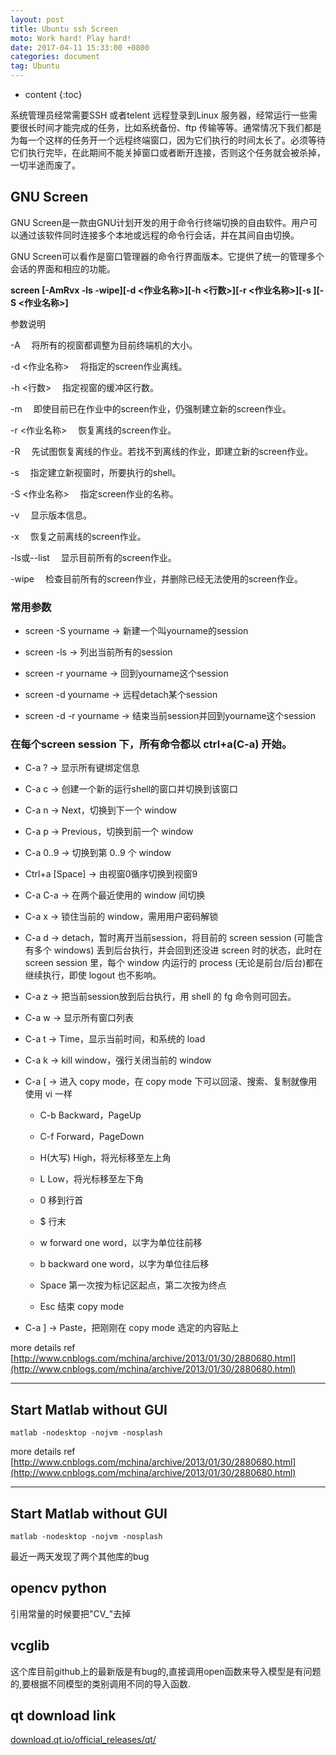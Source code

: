 ```yaml
---
layout: post
title: Ubuntu ssh Screen
moto: Work hard! Play hard!
date: 2017-04-11 15:33:00 +0800
categories: document
tag: Ubuntu
---
```


* content
{:toc}

系统管理员经常需要SSH 或者telent 远程登录到Linux 服务器，经常运行一些需要很长时间才能完成的任务，比如系统备份、ftp 传输等等。通常情况下我们都是为每一个这样的任务开一个远程终端窗口，因为它们执行的时间太长了。必须等待它们执行完毕，在此期间不能关掉窗口或者断开连接，否则这个任务就会被杀掉，一切半途而废了。

## GNU Screen

GNU Screen是一款由GNU计划开发的用于命令行终端切换的自由软件。用户可以通过该软件同时连接多个本地或远程的命令行会话，并在其间自由切换。

GNU Screen可以看作是窗口管理器的命令行界面版本。它提供了统一的管理多个会话的界面和相应的功能。


**screen [-AmRvx -ls -wipe][-d <作业名称>][-h <行数>][-r <作业名称>][-s ][-S <作业名称>]**

参数说明

-A 　将所有的视窗都调整为目前终端机的大小。

-d <作业名称> 　将指定的screen作业离线。

-h <行数> 　指定视窗的缓冲区行数。

-m 　即使目前已在作业中的screen作业，仍强制建立新的screen作业。

-r <作业名称> 　恢复离线的screen作业。

-R 　先试图恢复离线的作业。若找不到离线的作业，即建立新的screen作业。

-s 　指定建立新视窗时，所要执行的shell。

-S <作业名称> 　指定screen作业的名称。

-v 　显示版本信息。

-x 　恢复之前离线的screen作业。

-ls或--list 　显示目前所有的screen作业。

-wipe 　检查目前所有的screen作业，并删除已经无法使用的screen作业。

### 常用参数

* screen -S yourname -> 新建一个叫yourname的session

* screen -ls -> 列出当前所有的session 

* screen -r yourname -> 回到yourname这个session

* screen -d yourname -> 远程detach某个session

* screen -d -r yourname -> 结束当前session并回到yourname这个session

### 在每个screen session 下，所有命令都以 ctrl+a(C-a) 开始。

* C-a ? -> 显示所有键绑定信息

* C-a c -> 创建一个新的运行shell的窗口并切换到该窗口

* C-a n -> Next，切换到下一个 window 

* C-a p -> Previous，切换到前一个 window

* C-a 0..9 -> 切换到第 0..9 个 window

* Ctrl+a [Space] -> 由视窗0循序切换到视窗9

* C-a C-a -> 在两个最近使用的 window 间切换 

* C-a x -> 锁住当前的 window，需用用户密码解锁

* C-a d -> detach，暂时离开当前session，将目前的 screen session (可能含有多个 windows) 丢到后台执行，并会回到还没进 screen 时的状态，此时在 screen session 里，每个 window 内运行的 process (无论是前台/后台)都在继续执行，即使 logout 也不影响。 

* C-a z -> 把当前session放到后台执行，用 shell 的 fg 命令则可回去。

* C-a w -> 显示所有窗口列表

* C-a t -> Time，显示当前时间，和系统的 load 

* C-a k -> kill window，强行关闭当前的 window

* C-a [ -> 进入 copy mode，在 copy mode 下可以回滚、搜索、复制就像用使用 vi 一样

	+ C-b Backward，PageUp 

	+ C-f Forward，PageDown 

	+ H(大写) High，将光标移至左上角 

	+ L Low，将光标移至左下角 

	+ 0 移到行首 

	+ $ 行末 

	+ w forward one word，以字为单位往前移 

	+ b backward one 
word，以字为单位往后移 

	+ Space 第一次按为标记区起点，第二次按为终点 

	+ Esc 结束 copy mode 

* C-a ] -> Paste，把刚刚在 copy mode 选定的内容贴上


more details ref [http://www.cnblogs.com/mchina/archive/2013/01/30/2880680.html](http://www.cnblogs.com/mchina/archive/2013/01/30/2880680.html)

----

## Start Matlab without GUI

```
matlab -nodesktop -nojvm -nosplash
```

more details ref [http://www.cnblogs.com/mchina/archive/2013/01/30/2880680.html](http://www.cnblogs.com/mchina/archive/2013/01/30/2880680.html)

----

## Start Matlab without GUI

```
matlab -nodesktop -nojvm -nosplash
```


最近一两天发现了两个其他库的bug

## opencv python
引用常量的时候要把"CV_"去掉

## vcglib
这个库目前github上的最新版是有bug的,直接调用open函数来导入模型是有问题的,要根据不同模型的类别调用不同的导入函数.


## qt download link

[download.qt.io/official_releases/qt/](download.qt.io/official_releases/qt/)

